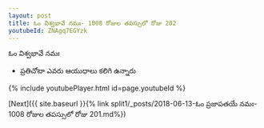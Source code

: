 ```yaml
---
layout: post
title: ఓం విశ్వభావే నమః- 1008 రోజుల తపస్సులో రోజు 202
youtubeId: ZNAgq7EGYzk
---
```

 
 
 ఓం విశ్వభావే నమః  
 
 -  ప్రతిచోటా ఎవరు ఆయుధాలు కలిగి ఉన్నారు 
 
  
 
  
 
 
 
 
 
 


{% include youtubePlayer.html id=page.youtubeId %}
 
[Next]({{ site.baseurl }}{% link  split1/_posts/2018-06-13-ఓం ప్రజాపతయే నమః- 1008 రోజుల తపస్సులో రోజు 201.md%})
 
